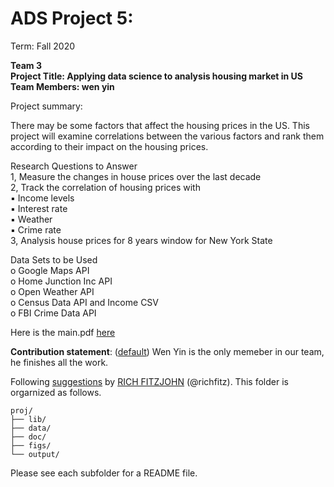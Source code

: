 # ADS Project 5: 

Term: Fall 2020

**Team 3**  
**Project Title: Applying data science to analysis housing market in US**  
**Team Members: wen yin**

	
	
Project summary: 

There may be some factors that affect the housing prices in the US. This project will examine correlations
between the various factors and rank them according to their impact on the housing prices.

Research Questions to Answer  
1, Measure the changes in house prices over the last
decade  
2, Track the correlation of housing prices with  
▪ Income levels  
▪ Interest rate  
▪ Weather  
▪ Crime rate     
3, Analysis house prices for 8 years window for New York State     


Data Sets to be Used  
o Google Maps API  
o Home Junction Inc API  
o Open Weather API  
o Census Data API and Income CSV  
o FBI Crime Data API  

Here is the main.pdf [here](doc/main.pdf)
	
**Contribution statement**: ([default](doc/a_note_on_contributions.md)) Wen Yin is the only memeber in our team, he finishes all the work.

Following [suggestions](http://nicercode.github.io/blog/2013-04-05-projects/) by [RICH FITZJOHN](http://nicercode.github.io/about/#Team) (@richfitz). This folder is orgarnized as follows.

```
proj/
├── lib/
├── data/
├── doc/
├── figs/
└── output/
```

Please see each subfolder for a README file.
